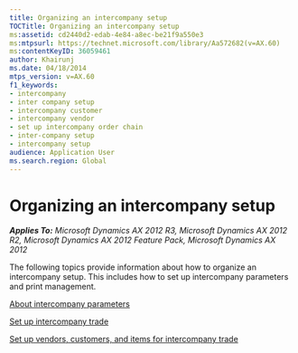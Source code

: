 ```yaml
---
title: Organizing an intercompany setup
TOCTitle: Organizing an intercompany setup
ms:assetid: cd2440d2-edab-4e84-a8ec-be21f9a550e3
ms:mtpsurl: https://technet.microsoft.com/library/Aa572682(v=AX.60)
ms:contentKeyID: 36059461
author: Khairunj
ms.date: 04/18/2014
mtps_version: v=AX.60
f1_keywords:
- intercompany
- inter company setup
- intercompany customer
- intercompany vendor
- set up intercompany order chain
- inter-company setup
- intercompany setup
audience: Application User
ms.search.region: Global
---
```


# Organizing an intercompany setup 


_**Applies To:** Microsoft Dynamics AX 2012 R3, Microsoft Dynamics AX 2012 R2, Microsoft Dynamics AX 2012 Feature Pack, Microsoft Dynamics AX 2012_

The following topics provide information about how to organize an intercompany setup. This includes how to set up intercompany parameters and print management.

[About intercompany parameters](about-intercompany-parameters.md)

[Set up intercompany trade](set-up-intercompany-trade.md)

[Set up vendors, customers, and items for intercompany trade](set-up-vendors-customers-and-items-for-intercompany-trade.md)

  


